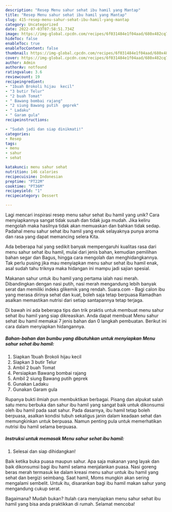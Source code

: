 ```yaml
---
description: "Resep Menu sahur sehat ibu hamil yang Mantap"
title: "Resep Menu sahur sehat ibu hamil yang Mantap"
slug: 415-resep-menu-sahur-sehat-ibu-hamil-yang-mantap
category: Uncategorized
date: 2022-07-03T07:58:51.734Z
image: https://img-global.cpcdn.com/recipes/6f031484e1f04aad/680x482cq70/menu-sahur-sehat-ibu-hamil-foto-resep-utama.jpg
hideToc: false
enableToc: true
enableTocContent: false
thumbnail: https://img-global.cpcdn.com/recipes/6f031484e1f04aad/680x482cq70/menu-sahur-sehat-ibu-hamil-foto-resep-utama.jpg
cover: https://img-global.cpcdn.com/recipes/6f031484e1f04aad/680x482cq70/menu-sahur-sehat-ibu-hamil-foto-resep-utama.jpg
author: Admin
authorAv: notfound
ratingvalue: 3.6
reviewcount: 19
recipeingredient:
- "1buah Brokoli hijau  kecil"
- "3 butir Telur"
- "2 buah Tomat"
- " Bawang bombai rajang"
- "2 siung Bawang putih  geprek"
- " Ladaku"
- " Garam gula"
recipeinstructions:

- "Sudah jadi dan siap dinikmati!"
categories:
- Resep
tags:
- menu
- sahur
- sehat

katakunci: menu sahur sehat 
nutrition: 146 calories
recipecuisine: Indonesian
preptime: "PT22M"
cooktime: "PT36M"
recipeyield: "1"
recipecategory: Dessert

---
```





Lagi mencari inspirasi resep menu sahur sehat ibu hamil yang unik? Cara menyiapkannya sangat tidak susah dan tidak juga mudah. Jika keliru mengolah maka hasilnya tidak akan memuaskan dan bahkan tidak sedap. Padahal menu sahur sehat ibu hamil yang enak selayaknya punya aroma dan rasa yang dapat memancing selera Kita.





Ada beberapa hal yang sedikit banyak mempengaruhi kualitas rasa dari menu sahur sehat ibu hamil, mulai dari jenis bahan, kemudian pemilihan bahan segar dan Bagus, hingga cara mengolah dan menghidangkannya. Tak perlu pusing jika mau menyiapkan menu sahur sehat ibu hamil enak,      asal sudah tahu triknya maka hidangan ini mampu jadi sajian spesial.














Makanan sahur untuk ibu hamil yang pertama ialah nasi merah. Dibandingkan dengan nasi putih, nasi merah mengandung lebih banyak serat dan memiliki indeks glikemik yang rendah. Suara.com - Bagi calon ibu yang merasa dirinya sehat dan kuat, boleh saja tetap berpuasa Ramadhan asalkan memastikan nutrisi dari setiap santapannya tetap terjaga.






Di bawah ini ada beberapa tips dan trik praktis untuk membuat menu sahur sehat ibu hamil yang siap dikreasikan. Anda dapat membuat Menu sahur sehat ibu hamil memakai 7 jenis bahan dan 0 langkah pembuatan. Berikut ini cara dalam menyiapkan hidangannya.

<!--inarticleads1-->

##### Bahan-bahan dan bumbu yang dibutuhkan untuk menyiapkan Menu sahur sehat ibu hamil:

1. Siapkan 1buah Brokoli hijau  kecil
1. Siapkan 3 butir Telur
1. Ambil 2 buah Tomat
1. Persiapkan  Bawang bombai rajang
1. Ambil 2 siung Bawang putih  geprek
1. Gunakan  Ladaku
1. Gunakan  Garam gula


Rupanya bukti ilmiah pun membuktikan berbagai. Pisang dan alpukat salah satu menu berbuka dan sahur ibu hamil yang sangat baik untuk dikonsumsi oleh ibu hamil pada saat sahur. Pada dasarnya, ibu hamil tetap boleh berpuasa, asalkan kondisi tubuh sekaligus janin dalam keadaan sehat dan memungkinkan untuk berpuasa. Namun penting pula untuk memerhatikan nutrisi ibu hamil selama berpuasa. 

<!--inarticleads2-->

##### Instruksi untuk memasak Menu sahur sehat ibu hamil:


1. Selesai dan siap dihidangkan!

Baik ketika buka puasa maupun sahur. Apa saja makanan yang layak dan baik dikonsumsi bagi ibu hamil selama menjalankan puasa. Nasi goreng beras merah termasuk ke dalam kreasi menu sahur untuk ibu hamil yang sehat dan bergizi seimbang. Saat hamil, Moms mungkin akan sering mengalami sembelit. Untuk itu, disarankan bagi ibu hamil makan sahur yang mengandung cukup serat. 

Bagaimana? Mudah bukan? Itulah cara menyiapkan menu sahur sehat ibu hamil yang bisa anda praktikkan di rumah. Selamat mencoba!

